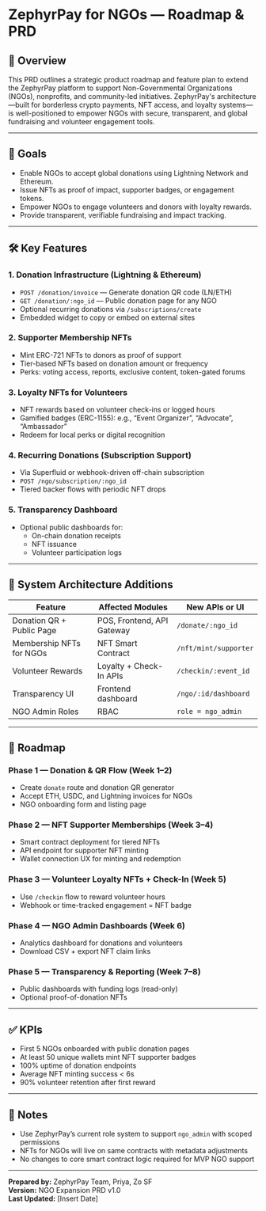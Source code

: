 # ZephyrPay for NGOs — Roadmap & PRD

## 🎯 Overview
This PRD outlines a strategic product roadmap and feature plan to extend the ZephyrPay platform to support Non-Governmental Organizations (NGOs), nonprofits, and community-led initiatives. ZephyrPay's architecture—built for borderless crypto payments, NFT access, and loyalty systems—is well-positioned to empower NGOs with secure, transparent, and global fundraising and volunteer engagement tools.

---

## 🧭 Goals
- Enable NGOs to accept global donations using Lightning Network and Ethereum.
- Issue NFTs as proof of impact, supporter badges, or engagement tokens.
- Empower NGOs to engage volunteers and donors with loyalty rewards.
- Provide transparent, verifiable fundraising and impact tracking.

---

## 🛠️ Key Features

### 1. **Donation Infrastructure (Lightning & Ethereum)**
- `POST /donation/invoice` — Generate donation QR code (LN/ETH)
- `GET /donation/:ngo_id` — Public donation page for any NGO
- Optional recurring donations via `/subscriptions/create`
- Embedded widget to copy or embed on external sites

### 2. **Supporter Membership NFTs**
- Mint ERC-721 NFTs to donors as proof of support
- Tier-based NFTs based on donation amount or frequency
- Perks: voting access, reports, exclusive content, token-gated forums

### 3. **Loyalty NFTs for Volunteers**
- NFT rewards based on volunteer check-ins or logged hours
- Gamified badges (ERC-1155): e.g., “Event Organizer”, “Advocate”, “Ambassador”
- Redeem for local perks or digital recognition

### 4. **Recurring Donations (Subscription Support)**
- Via Superfluid or webhook-driven off-chain subscription
- `POST /ngo/subscription/:ngo_id`
- Tiered backer flows with periodic NFT drops

### 5. **Transparency Dashboard**
- Optional public dashboards for:
  - On-chain donation receipts
  - NFT issuance
  - Volunteer participation logs

---

## 🧱 System Architecture Additions

| Feature                   | Affected Modules           | New APIs or UI       |
|--------------------------|-----------------------------|----------------------|
| Donation QR + Public Page| POS, Frontend, API Gateway  | `/donate/:ngo_id`    |
| Membership NFTs for NGOs | NFT Smart Contract          | `/nft/mint/supporter`|
| Volunteer Rewards        | Loyalty + Check-In APIs     | `/checkin/:event_id` |
| Transparency UI          | Frontend dashboard          | `/ngo/:id/dashboard` |
| NGO Admin Roles          | RBAC                        | `role = ngo_admin`   |

---

## 📆 Roadmap

### Phase 1 — Donation & QR Flow (Week 1–2)
- Create `donate` route and donation QR generator
- Accept ETH, USDC, and Lightning invoices for NGOs
- NGO onboarding form and listing page

### Phase 2 — NFT Supporter Memberships (Week 3–4)
- Smart contract deployment for tiered NFTs
- API endpoint for supporter NFT minting
- Wallet connection UX for minting and redemption

### Phase 3 — Volunteer Loyalty NFTs + Check-In (Week 5)
- Use `/checkin` flow to reward volunteer hours
- Webhook or time-tracked engagement = NFT badge

### Phase 4 — NGO Admin Dashboards (Week 6)
- Analytics dashboard for donations and volunteers
- Download CSV + export NFT claim links

### Phase 5 — Transparency & Reporting (Week 7–8)
- Public dashboards with funding logs (read-only)
- Optional proof-of-donation NFTs

---

## ✅ KPIs
- First 5 NGOs onboarded with public donation pages
- At least 50 unique wallets mint NFT supporter badges
- 100% uptime of donation endpoints
- Average NFT minting success < 6s
- 90% volunteer retention after first reward

---

## 📌 Notes
- Use ZephyrPay’s current role system to support `ngo_admin` with scoped permissions
- NFTs for NGOs will live on same contracts with metadata adjustments
- No changes to core smart contract logic required for MVP NGO support

---

**Prepared by:** ZephyrPay Team, Priya, Zo SF  
**Version:** NGO Expansion PRD v1.0  
**Last Updated:** [Insert Date]

